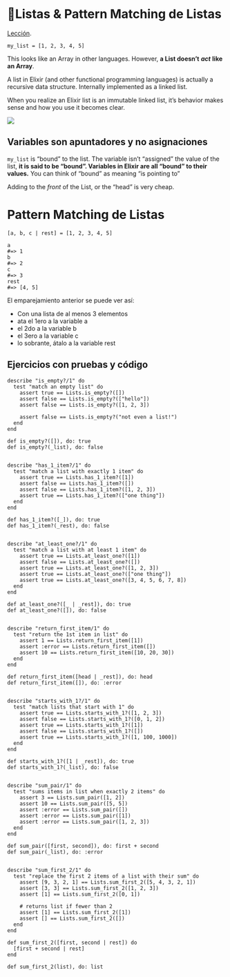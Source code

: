 # 🥐Listas & Pattern Matching de Listas
[Lección](https://thinkingelixir.com/course/pattern-matching/module-2/list/).


    my_list = [1, 2, 3, 4, 5]

This looks like an Array in other languages. However, **a List doesn’t** ***act*** **like an Array**.

A list in Elixir (and other functional programming languages) is actually a recursive data structure. Internally implemented as a linked list.

When you realize an Elixir list is an immutable linked list, it’s behavior makes sense and how you use it becomes clear.

![](https://thinkingelixir.com/wp-content/uploads/2019/03/list-01.png)



## Variables son apuntadores y no asignaciones

`my_list` is “bound” to the list. The variable isn’t “assigned” the value of the list, **it is said to be “bound”. Variables in Elixir are all “bound” to their values.** You can think of “bound” as meaning “is pointing to”

Adding to the *front* of the List, or the “head” is very cheap.

# Pattern Matching de Listas
    [a, b, c | rest] = [1, 2, 3, 4, 5]
    
    a
    #=> 1
    b
    #=> 2
    c
    #=> 3
    rest
    #=> [4, 5]

El emparejamiento anterior se puede ver así:

- Con una lista de al menos 3 elementos
- ata el 1ero a la variable a
- el 2do a la variable b
- el 3ero a la variable c
- lo sobrante, átalo a la variable rest


## Ejercicios con pruebas y código
    describe "is_empty?/1" do
      test "match an empty list" do
        assert true == Lists.is_empty?([])
        assert false == Lists.is_empty?(["hello"])
        assert false == Lists.is_empty?([1, 2, 3])
    
        assert false == Lists.is_empty?("not even a list!")
      end
    end
    
    def is_empty?([]), do: true
    def is_empty?(_list), do: false


    describe "has_1_item?/1" do
      test "match a list with exactly 1 item" do
        assert true == Lists.has_1_item?([1])
        assert false == Lists.has_1_item?([])
        assert false == Lists.has_1_item?([1, 2, 3])
        assert true == Lists.has_1_item?(["one thing"])
      end
    end
    
    def has_1_item?([_]), do: true
    def has_1_item?(_rest), do: false


    describe "at_least_one?/1" do
      test "match a list with at least 1 item" do
        assert true == Lists.at_least_one?([1])
        assert false == Lists.at_least_one?([])
        assert true == Lists.at_least_one?([1, 2, 3])
        assert true == Lists.at_least_one?(["one thing"])
        assert true == Lists.at_least_one?([3, 4, 5, 6, 7, 8])
      end
    end
    
    def at_least_one?([_ | _rest]), do: true
    def at_least_one?([]), do: false


    describe "return_first_item/1" do
      test "return the 1st item in list" do
        assert 1 == Lists.return_first_item([1])
        assert :error == Lists.return_first_item([])
        assert 10 == Lists.return_first_item([10, 20, 30])
      end
    end
    
    def return_first_item([head | _rest]), do: head
    def return_first_item([]), do: :error


    describe "starts_with_1?/1" do
      test "match lists that start with 1" do
        assert true == Lists.starts_with_1?([1, 2, 3])
        assert false == Lists.starts_with_1?([0, 1, 2])
        assert true == Lists.starts_with_1?([1])
        assert false == Lists.starts_with_1?([])
        assert true == Lists.starts_with_1?([1, 100, 1000])
      end
    end
    
    def starts_with_1?([1 | _rest]), do: true
    def starts_with_1?(_list), do: false


    describe "sum_pair/1" do
      test "sums items in list when exactly 2 items" do
        assert 3 == Lists.sum_pair([1, 2])
        assert 10 == Lists.sum_pair([5, 5])
        assert :error == Lists.sum_pair([])
        assert :error == Lists.sum_pair([1])
        assert :error == Lists.sum_pair([1, 2, 3])
      end
    end
    
    def sum_pair([first, second]), do: first + second
    def sum_pair(_list), do: :error


    describe "sum_first_2/1" do
      test "replace the first 2 items of a list with their sum" do
        assert [9, 3, 2, 1] == Lists.sum_first_2([5, 4, 3, 2, 1])
        assert [3, 3] == Lists.sum_first_2([1, 2, 3])
        assert [1] == Lists.sum_first_2([0, 1])
    
        # returns list if fewer than 2
        assert [1] == Lists.sum_first_2([1])
        assert [] == Lists.sum_first_2([])
      end
    end
    
    def sum_first_2([first, second | rest]) do
      [first + second | rest]
    end
    
    def sum_first_2(list), do: list

